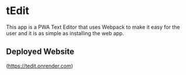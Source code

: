 
# tEdit

 This app is a PWA Text Editor that uses Webpack to make it easy for the user and it is as simple as installing the web app.

  ## Deployed Website

 (https://tedit.onrender.com)
